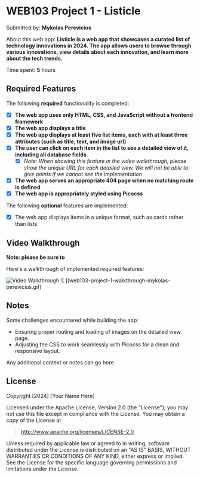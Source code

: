 # WEB103 Project 1 - Listicle

Submitted by: **Mykolas Perevicius**

About this web app: **Listicle is a web app that showcases a curated list of technology innovations in 2024. The app allows users to browse through various innovations, view details about each innovation, and learn more about the tech trends.**

Time spent: **5** hours

## Required Features

The following **required** functionality is completed:

<!-- Make sure to check off completed functionality below -->
- [x] **The web app uses only HTML, CSS, and JavaScript without a frontend framework**
- [x] **The web app displays a title**
- [x] **The web app displays at least five list items, each with at least three attributes (such as title, text, and image url)**
- [x] **The user can click on each item in the list to see a detailed view of it, including all database fields**
  - [x] *Note: When showing this feature in the video walkthrough, please show the unique URL for each detailed view. We will not be able to give points if we cannot see the implementation* 
- [x] **The web app serves an appropriate 404 page when no matching route is defined**
- [x] **The web app is appropriately styled using Picocss**

The following **optional** features are implemented:

- [x] The web app displays items in a unique format, such as cards rather than lists


## Video Walkthrough

**Note: please be sure to**

Here's a walkthrough of implemented required features:

<img src=https://imgur.com/a/VtjeKJR title='Video Walkthrough' width='' alt='Video Walkthrough' />
![ ](web103-project-1-walkthrough-mykolas-perevicius.gif)


## Notes

Some challenges encountered while building the app:
- Ensuring proper routing and loading of images on the detailed view page.
- Adjusting the CSS to work seamlessly with Picocss for a clean and responsive layout.

Any additional context or notes can go here.

## License

Copyright [2024] [Your Name Here]

Licensed under the Apache License, Version 2.0 (the "License"); you may not use this file except in compliance with the License. You may obtain a copy of the License at

> http://www.apache.org/licenses/LICENSE-2.0

Unless required by applicable law or agreed to in writing, software distributed under the License is distributed on an "AS IS" BASIS, WITHOUT WARRANTIES OR CONDITIONS OF ANY KIND, either express or implied. See the License for the specific language governing permissions and limitations under the License.

